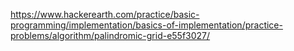 https://www.hackerearth.com/practice/basic-programming/implementation/basics-of-implementation/practice-problems/algorithm/palindromic-grid-e55f3027/
